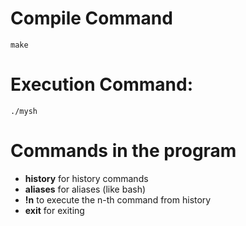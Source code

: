 # Compile Command

```
make
```

# Execution Command:

```
./mysh
```

# Commands in the program

- **history** for history commands
- **aliases** for aliases (like bash)
- **!n** to execute the n-th command from history
- **exit** for exiting
